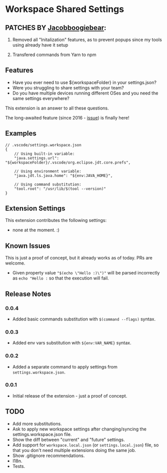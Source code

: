 # Workspace Shared Settings

## PATCHES BY [Jacobboogiebear](https://github.com/Jacobboogiebear):

1. Removed all "Initalization" features, as to prevent popups since my tools using already have it setup

2. Transfered commands from Yarn to npm


## Features

- Have you ever need to use ${workspaceFolder} in your settings.json?
- Were you struggling to share settings with your team?
- Do you have multiple devices running different OSes and you need the same settings everywhere?

This extension is an answer to all these questions.

The long-awaited feature (since 2016 - [issue](https://github.com/Microsoft/vscode/issues/2809)) is finally here!

## Examples

```
// .vscode/settings.workspace.json
{
    // Using built-in variable:
    "java.settings.url": "${workspaceFolder}/.vscode/org.eclipse.jdt.core.prefs",

    // Using environment variable:
    "java.jdt.ls.java.home": "${env:JAVA_HOME}",

    // Using command substitution:
    "tool.root": "/usr/lib/$(tool --version)"
}
```

## Extension Settings

This extension contributes the following settings:

- none at the moment. :)

## Known Issues

This is just a proof of concept, but it already works as of today. PRs are welcome.

- Given property value `"$(echo \"Hello :)\")"` will be parsed incorrectly as `echo "Hello :` so that the execution will fail.

## Release Notes

### 0.0.4

- Added basic commands substitution with `$(command --flags)` syntax.

### 0.0.3

- Added env vars substitution with `${env:VAR_NAME}` syntax.

### 0.0.2

- Added a separate command to apply settings from `settings.workspace.json`.

### 0.0.1

- Initial release of the extension - just a proof of concept.

## TODO

- Add more substitutions.
- Ask to apply new workspace settings after changing/syncing the settings.workspace.json file.
- Show the diff between "current" and "future" settings.
- Add support for `workspace.local.json` (or `settings.local.json`) file, so that you don't need multiple extensions doing the same job.
- Show .gitignore recommendations.
- I18n.
- Tests.

